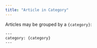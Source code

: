 ```yaml
---
title: "Article in Category"
---
```


Articles may be grouped by a `{category}`:
```
---
category: {category}
---
```

